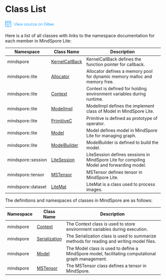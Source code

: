# Class List

<a href="https://gitee.com/mindspore/docs/blob/master/docs/api_cpp/source_en/class_list.md" target="_blank"><img src="./_static/logo_source.png"></a>

Here is a list of all classes with links to the namespace documentation for each member in MindSpore Lite:

| Namespace | Class Name | Description |
| --- | --- | --- |
| mindspore | [KernelCallBack](https://www.mindspore.cn/doc/api_cpp/en/master/mindspore.html#kernelcallback) | KernelCallBack defines the function pointer for callback. |
| mindspore::lite | [Allocator](https://www.mindspore.cn/doc/api_cpp/en/master/lite.html#allocator) | Allocator defines a memory pool for dynamic memory malloc and memory free. |
| mindspore::lite | [Context](https://www.mindspore.cn/doc/api_cpp/en/master/lite.html#context) | Context is defined for holding environment variables during runtime. |
| mindspore::lite | [ModelImpl](https://www.mindspore.cn/doc/api_cpp/en/master/lite.html#modelimpl) | ModelImpl defines the implement class of Model in MindSpore Lite. |
| mindspore::lite | [PrimitiveC](https://www.mindspore.cn/doc/api_cpp/en/master/lite.html#primitivec) | Primitive is defined as prototype of operator. |
| mindspore::lite | [Model](https://www.mindspore.cn/doc/api_cpp/en/master/lite.html#model) | Model defines model in MindSpore Lite for managing graph. |
| mindspore::lite | [ModelBuilder](https://www.mindspore.cn/doc/api_cpp/en/master/lite.html#modelbuilder) | ModelBuilder is defined to build the model. |
| mindspore::session | [LiteSession](https://www.mindspore.cn/doc/api_cpp/en/master/session.html#litesession) | LiteSession defines sessions in MindSpore Lite for compiling Model and forwarding model. |
| mindspore::tensor | [MSTensor](https://www.mindspore.cn/doc/api_cpp/en/master/tensor.html#mstensor) | MSTensor defines tensor in MindSpore Lite. |
| mindspore::dataset | [LiteMat](https://www.mindspore.cn/doc/api_cpp/en/master/dataset.html#litemat) |LiteMat is a class used to process images. |

The definitions and namespaces of classes in MindSpore are as follows:

| Namespace | Class Name                                                                                 | Description                                                                                       |
| --------- | ------------------------------------------------------------------------------------------ | ------------------------------------------------------------------------------------------------- |
| mindspore | [Context](https://www.mindspore.cn/doc/api_cpp/en/master/mindspore.html#context)             | The Context class is used to store environment variables during execution.                        |
| mindspore | [Serialization](https://www.mindspore.cn/doc/api_cpp/en/master/mindspore.html#serialization) | The Serialization class is used to summarize methods for reading and writing model files.         |
| mindspore | [Model](https://www.mindspore.cn/doc/api_cpp/en/master/mindspore.html#model)                 | The Model class is used to define a MindSpore model, facilitating computational graph management. |
| mindspore | [MSTensor](https://www.mindspore.cn/doc/api_cpp/en/master/tensor.html#mstensor)           | The MSTensor class defines a tensor in MindSpore.                                                 |
